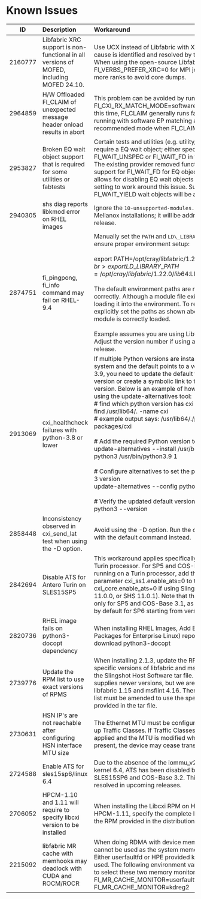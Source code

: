 
# Known Issues
|ID|Description|Workaround|
|:--:|:---------|:---------|
|2160777|Libfabric XRC support is non-functional in all versions of MOFED, including MOFED 24.10.|Use UCX instead of Libfabric with XRC until the root cause is identified and resolved by the Nvidia team. <br>  When using the open-source Libfabric, you must set FI\_VERBS\_PREFER\_XRC=0 for MPI jobs with 64 or more ranks to avoid core dumps.|
|2964859|H/W Offloaded FI\_CLAIM of unexpected message header onload results in abort|This problem can be avoided by running with FI\_CXI\_RX\_MATCH\_MODE=software match mode. At this time, FI\_CLAIM generally runs faster when running with software EP matching and is the recommended mode when FI\_CLAIM is heavily used. |
|2953827|Broken EQ wait object support that is required for some utilities or fabtests|Certain tests and utilities (e.g. utility/pingpong.c) require a EQ wait object; either specified by setting FI\_WAIT\_UNSPEC or FI\_WAIT\_FD in the EQ attributes.  The existing provider removed function incorrect support for FI\_WAIT\_FD for EQ objects. A test that allows for disabling EQ wait objects could utilize that setting to work around this issue. Support for EQ FI\_WAIT\_YIELD wait objects will be added.|
|2940305|shs diag reports libkmod error on RHEL images|Ignore the `10-unsupported-modules.conf` error for Mellanox installations; it will be addressed in the next release.|
|2874751|fi\_pingpong, fi\_info command may fail on RHEL-9.4 |Manually set the `PATH` and `LD\_LIBRARY\_PATH` to ensure proper environment setup:   <br>  <br>  export PATH=/opt/cray/libfabric/1.22.0/bin:$PATH<br>  export LD\_LIBRARY\_PATH=/opt/cray/libfabric/1.22.0/lib64:$LD\_LIBRARY\_PATH<br>  <br>  The default environment paths are not being set correctly. Although a module file exists, nothing is loading it into the environment. To resolve this, either explicitly set the paths as shown above or ensure the module is correctly loaded.<br>  <br>  Example assumes you are using Libfabric 1.22.0. Adjust the version number if using a different release.|
|2913069|cxi\_healthcheck failures with python-3.8 or lower|If multiple Python versions are installed on your system and the default points to a version lower than 3.9, you need to update the default to a higher version or create a symbolic link to the required version. Below is an example of how to achieve this using the update-alternatives tool:<br>  # find which python version has cxi installed<br>  find /usr/lib64/. -name cxi<br>  # example output says: /usr/lib64/./python3.9/site-packages/cxi<br>  <br>  # Add the required Python version to alternatives<br>  update-alternatives --install /usr/bin/python3 python3 /usr/bin/python3.9 1<br>  <br>  # Configure alternatives to set the preferred Python 3 version<br>  update-alternatives --config python3<br>  <br>  # Verify the updated default version<br>  python3 --version|
|2858448|Inconsistency observed in cxi\_send\_lat test when using the -D option.|Avoid using the -D option. Run the cxi\_send\_lat test with the default command instead.|
|2842694|Disable ATS for Antero Turin on SLES15SP5|This workaround applies specifically to the Antreo Turin processor. For SP5 and COS-Base 3.1 builds running on a Turin processor, add the kernel parameter cxi\_ss1.enable\_ats=0 to the OS image (or cxi\_core.enable\_ats=0 if using Slingshot-2.2.0, SHS 11.0.0, or SHS 11.0.1). Note that this is required only for SP5 and COS-Base 3.1, as ATS is disabled by default for SP6 starting from version SHS 11.1.0|
|2820736| RHEL image fails on python3-docopt dependency |When installing RHEL Images, Add EPEL (Extended Packages for Enterprise Linux) repository to download python3-docopt |
|2739776|Update the RPM list to use exact versions of RPMS |When installing 2.1.3, update the RPM list to use the specific versions of libfabric and msflint provided in the Slingshot Host Software tar file. The distribution supplies newer versions, but we are shipping libfabric 1.15 and msflint 4.16. Therefore, the RPM list must be amended to use the specific versions provided in the tar file.|
|2730631|HSN IP's are not reachable after configuring HSN interface MTU size|The Ethernet MTU must be configured before setting up Traffic Classes. If Traffic Classes settings are applied and the MTU is modified while live traffic is present, the device may cease transmitting packets.|
|2724588|Enable ATS for sles15sp6/linux 6.4|Due to the absence of the iommu\_v2 module in Linux kernel 6.4, ATS has been disabled by default for SLES15SP6 and COS-Base 3.2. This will be resolved in upcoming releases.|
|2706052|HPCM-1.10 and 1.11 will require to specify libcxi version to be installed |When installing the Libcxi RPM on HPCM-1.10 and HPCM-1.11, specify the complete libcxi version of the RPM provided in the distribution tar file.<br>  |
|2215092|libfabric MR cache with memhooks may deadlock with CUDA and ROCM/ROCR|When doing RDMA with device memory, memhooks cannot be used as the system memory monitor. Either userfaultfd or HPE provided kdreg2 need to be used. The following environment variables are used to select these two memory monitors respectively.<br>  FI\_MR\_CACHE\_MONITOR=userfaultfd<br>  FI\_MR\_CACHE\_MONITOR=kdreg2|

